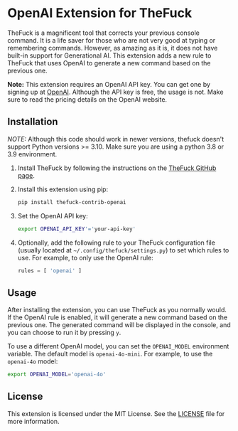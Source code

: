 # OpenAI Extension for TheFuck

TheFuck is a magnificent tool that corrects your previous console command. It is a life saver for those who are not very good at typing or remembering commands. However, as amazing as it is, it does not have built-in support for Generational AI. This extension adds a new rule to TheFuck that uses OpenAI to generate a new command based on the previous one.

**Note:** This extension requires an OpenAI API key. You can get one by signing up at [OpenAI](https://platform.openai.com/signup). Although the API key is free, the usage is not. Make sure to read the pricing details on the OpenAI website.

## Installation

*NOTE:* Although this code should work in newer versions, thefuck doesn't support Python versions >= 3.10. Make sure you are using a python 3.8 or 3.9 environment.

1. Install TheFuck by following the instructions on the [TheFuck GitHub page](https://github.com/nvbn/thefuck/tree/master).

2. Install this extension using pip:

    ```bash
    pip install thefuck-contrib-openai
    ```

3. Set the OpenAI API key:

    ```bash
    export OPENAI_API_KEY'='your-api-key'
    ```

4. Optionally, add the following rule to your TheFuck configuration file (usually located at `~/.config/thefuck/settings.py`) to set which rules to use. For example, to only use the OpenAI rule:

    ```python
    rules = [ 'openai' ]
    ```

## Usage

After installing the extension, you can use TheFuck as you normally would. If the OpenAI rule is enabled, it will generate a new command based on the previous one. The generated command will be displayed in the console, and you can choose to run it by pressing `y`.

To use a different OpenAI model, you can set the `OPENAI_MODEL` environment variable. The default model is `openai-4o-mini`. For example, to use the `openai-4o` model:

```bash
export OPENAI_MODEL='openai-4o'
```

## License

This extension is licensed under the MIT License. See the [LICENSE](LICENSE) file for more information.

